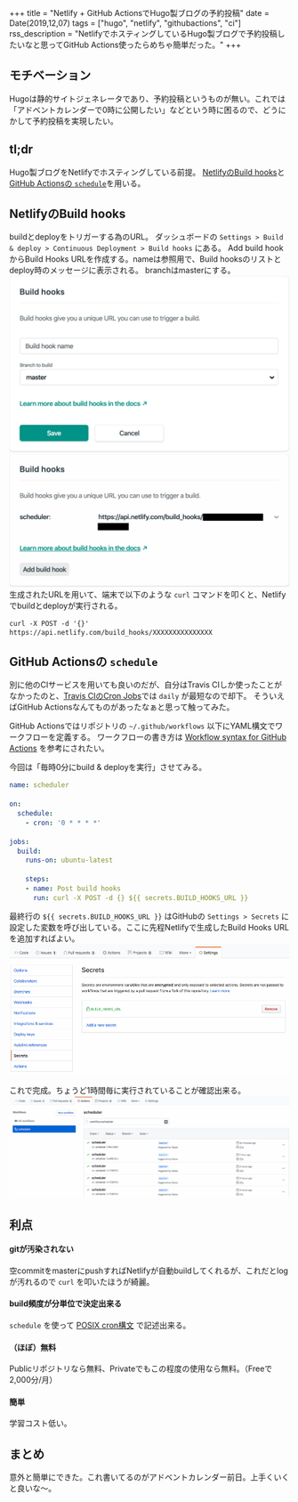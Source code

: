 +++
title = "Netlify +  GitHub ActionsでHugo製ブログの予約投稿"
date = Date(2019,12,07)
tags = ["hugo", "netlify", "githubactions", "ci"]
rss_description = "NetlifyでホスティングしているHugo製ブログで予約投稿したいなと思ってGitHub Actions使ったらめちゃ簡単だった。"
+++

## モチベーション

Hugoは静的サイトジェネレータであり、予約投稿というものが無い。これでは「アドベントカレンダーで0時に公開したい」などという時に困るので、どうにかして予約投稿を実現したい。

## tl;dr

Hugo製ブログをNetlifyでホスティングしている前提。
[NetlifyのBuild hooks](https://docs.netlify.com/configure-builds/build-hooks/#parameters)と[GitHub Actionsの `schedule`](https://help.github.com/en/actions/automating-your-workflow-with-github-actions/events-that-trigger-workflows#scheduled-events-schedule)を用いる。

## NetlifyのBuild hooks

buildとdeployをトリガーする為のURL。
ダッシュボードの `Settings > Build & deploy > Continuous Deployment > Build hooks` にある。
Add build hookからBuild Hooks URLを作成する。nameは参照用で、Build hooksのリストとdeploy時のメッセージに表示される。
branchはmasterにする。
![Add Build Hook](/img/2019-12-07/addbuildhook.png)
![Build Hooks URL](/img/2019-12-07/build_hooks_url.png)
生成されたURLを用いて、端末で以下のような `curl` コマンドを叩くと、Netlifyでbuildとdeployが実行される。

```shell
curl -X POST -d '{}' https://api.netlify.com/build_hooks/XXXXXXXXXXXXXXX
```

## GitHub Actionsの `schedule`

別に他のCIサービスを用いても良いのだが、自分はTravis CIしか使ったことがなかったのと、[Travis CIのCron Jobs](https://docs.travis-ci.com/user/cron-jobs/)では `daily` が最短なので却下。
そういえばGitHub Actionsなんてものがあったなぁと思って触ってみた。

GitHub Actionsではリポジトリの `~/.github/workflows` 以下にYAML構文でワークフローを定義する。
ワークフローの書き方は [Workflow syntax for GitHub Actions](https://help.github.com/en/actions/automating-your-workflow-with-github-actions/workflow-syntax-for-github-actions) を参考にされたい。

今回は「毎時0分にbuild & deployを実行」させてみる。
```yaml
name: scheduler

on:
  schedule:
    - cron: '0 * * * *'

jobs:
  build:
    runs-on: ubuntu-latest

    steps:
    - name: Post build hooks
      run: curl -X POST -d {} ${{ secrets.BUILD_HOOKS_URL }}
```

最終行の `${{ secrets.BUILD_HOOKS_URL }}` はGitHubの `Settings > Secrets` に設定した変数を呼び出している。ここに先程Netlifyで生成したBuild Hooks URLを追加すればよい。
![Secrets](/img/2019-12-07/secrets_buildhooksurl.png)

これで完成。ちょうど1時間毎に実行されていることが確認出来る。
![Scheduler](/img/2019-12-07/scheduler_workflows.png)

## 利点
#### gitが汚染されない
空commitをmasterにpushすればNetlifyが自動buildしてくれるが、これだとlogが汚れるので `curl` を叩いたほうが綺麗。
#### build頻度が分単位で決定出来る
`schedule` を使って [POSIX cron構文](https://pubs.opengroup.org/onlinepubs/9699919799/utilities/crontab.html#tag_20_25_07) で記述出来る。
#### （ほぼ）無料
Publicリポジトリなら無料、Privateでもこの程度の使用なら無料。（Freeで2,000分/月）
#### 簡単
学習コスト低い。

## まとめ
意外と簡単にできた。これ書いてるのがアドベントカレンダー前日。上手くいくと良いな〜。
